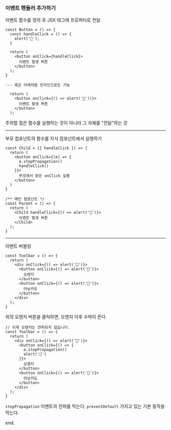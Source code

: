 ### 이벤트 핸들러 추가하기

이벤트 함수를 정의 후 JSX 태그에 프로퍼티로 전달.

```
const Button = () => {
  const handleClick = () => {
    alert('🍉');
  }

  return (
    <button onClick={handleClick}>
      이벤트 발생 버튼
    </button>
  );
}

--- 혹은 아래처럼 인라인으로도 가능

  return (
    <button onClick={() => alert('🍉'))}>
      이벤트 발생 버튼
    </button>
  );
```

주의할 점은 함수를 실행하는 것이 아니라 그 자체를 "전달"하는 것

---

부모 컴포넌트의 함수를 자식 컴포넌트에서 실행하기

```
const Child = ({ handleClick }) => {
  return (
    <button onClick={(e) => {
      e.stopPropagation()
      handleClick()
    }}>
      부모에서 받은 onClick 실행
    </button>
  )
}

/** 메인 컴포넌트 */
const Parent = () => {
  return (
    <Child handleClick={() => alert('🍉')}>
      이벤트 발생 버튼
    </Child>
  );
}
```

---

이벤트 버블링

```
const Toolbar = () => {
  return (
    <div onClick={() => alert('🍉')}>
      <button onClick={() => alert('🍊')}>
        오렌지
      </button>
      <button onClick={() => alert('🥑')}>
        아보카도
      </button>
    </div>
  );
}
```

위의 오렌지 버튼을 클릭하면, 오렌지 이후 수박이 뜬다.

```
// 이제 오렌지는 전파되지 않습니다.
const Toolbar = () => {
  return (
    <div onClick={() => alert('🍉')}>
      <button onClick={() => {
        e.stopPropagation()
        alert('🍊')
      }}>
        오렌지
      </button>
      <button onClick={() => alert('🥑')}>
        아보카도
      </button>
    </div>
  );
}
```

`stopPropagation` 이벤트의 전파를 막는다.
`preventDefault` 가지고 있는 기본 동작을 막는다.

end.
